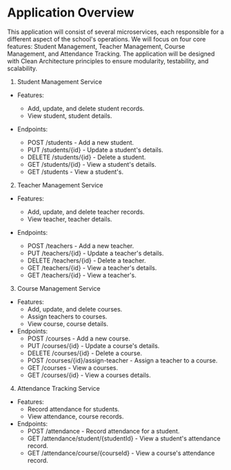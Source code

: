 # Application Overview
This application will consist of several microservices, each responsible for a different aspect of the school's operations. We will focus on four core features: Student Management, Teacher Management, Course Management, and Attendance Tracking. The application will be designed with Clean Architecture principles to ensure modularity, testability, and scalability.

1. Student Management Service
- Features:
  - Add, update, and delete student records.
  - View student, student details.
    
- Endpoints:
  - POST /students - Add a new student.
  - PUT /students/{id} - Update a student's details.
  - DELETE /students/{id} - Delete a student.
  - GET /students/{id} - View a student's details.
  - GET /students - View a student's.

2. Teacher Management Service
- Features:
  - Add, update, and delete teacher records.
  - View teacher, teacher details.

- Endpoints:
  - POST /teachers - Add a new teacher.
  - PUT /teachers/{id} - Update a teacher's details.
  - DELETE /teachers/{id} - Delete a teacher.
  - GET /teachers/{id} - View a teacher's details.
  - GET /teachers/{id} - View a teacher's.

3. Course Management Service
- Features:
  - Add, update, and delete courses.
  - Assign teachers to courses.
  - View course, course details.
- Endpoints:
  - POST /courses - Add a new course.
  - PUT /courses/{id} - Update a course's details.
  - DELETE /courses/{id} - Delete a course.
  - POST /courses/{id}/assign-teacher - Assign a teacher to a course.
  - GET /courses - View a courses.
  - GET /courses/{id} - View a courses details.


4. Attendance Tracking Service
- Features:
  - Record attendance for students.
  - View attendance, course records.
- Endpoints:
  - POST /attendance - Record attendance for a student.
  - GET /attendance/student/{studentId} - View a student's attendance record.
  - GET /attendance/course/{courseId} - View a course's attendance record.
